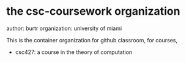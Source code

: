 # the csc-coursework organization

author: burtr
organization: university of miami

This is the container organization for github classroom, for courses, 
- csc427: a course in the theory of computation
  
